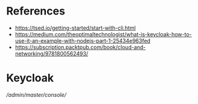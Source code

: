 # References

- https://tsed.io/getting-started/start-with-cli.html
- https://medium.com/theoptimaltechnologist/what-is-keycloak-how-to-use-it-an-example-with-nodejs-part-1-25434e963fed
- https://subscription.packtpub.com/book/cloud-and-networking/9781800562493/

# Keycloak

 <address>/admin/master/console/

